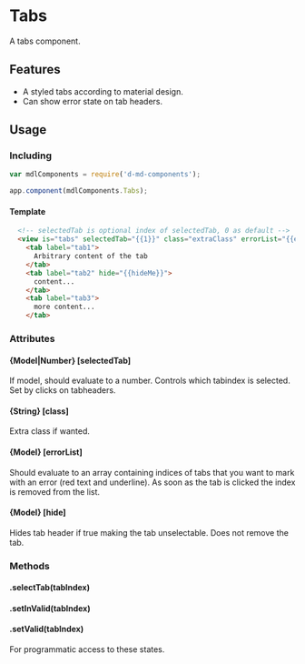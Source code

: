 # Tabs
A tabs component.

Features
--------
- A styled tabs according to material design.
- Can show error state on tab headers.

Usage
-----
### Including
```javascript
var mdlComponents = require('d-md-components');

app.component(mdlComponents.Tabs);
```

#### Template
```html
  <!-- selectedTab is optional index of selectedTab, 0 as default -->
  <view is="tabs" selectedTab="{{1}}" class="extraClass" errorList="{{errorList}}">
    <tab label="tab1">
      Arbitrary content of the tab
    </tab>
    <tab label="tab2" hide="{{hideMe}}">
      content...
    </tab>
    <tab label="tab3">
      more content...
    </tab>  
```

### Attributes
#### {Model|Number} [selectedTab] 
If model, should evaluate to a number. Controls which tabindex is selected. Set by clicks on tabheaders.

#### {String} [class]
Extra class if wanted.

#### {Model} [errorList]
Should evaluate to an array containing indices of tabs that you want to mark with an error (red text and underline). As soon as the tab is clicked the index is removed from the list.

#### {Model} [hide]
Hides tab header if true making the tab unselectable. Does not remove the tab.

### Methods
#### .selectTab(tabIndex)
#### .setInValid(tabIndex)
#### .setValid(tabIndex)
For programmatic access to these states.


